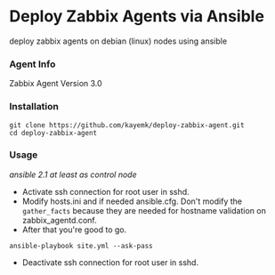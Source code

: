 # Deploy Zabbix Agents via Ansible
deploy zabbix agents on debian (linux) nodes using ansible

### Agent Info

Zabbix Agent Version 3.0

### Installation

```
git clone https://github.com/kayemk/deploy-zabbix-agent.git
cd deploy-zabbix-agent
```

### Usage

<i>ansible 2.1 at least as control node</i>

* Activate ssh connection for root user in sshd.
* Modify hosts.ini and if needed ansible.cfg. Don't modify the `gather_facts` because they are needed for hostname validation on zabbix_agentd.conf. 
* After that you're good to go.

```
ansible-playbook site.yml --ask-pass
```

* Deactivate ssh connection for root user in sshd.
